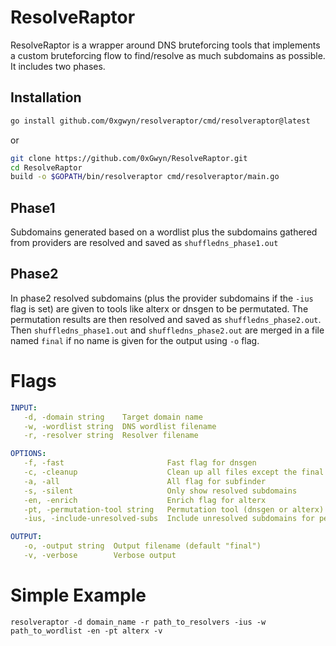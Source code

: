 # ResolveRaptor
ResolveRaptor is a wrapper around DNS bruteforcing tools that implements a custom bruteforcing flow to find/resolve as much subdomains as possible.
It includes two phases.

## Installation
```bash
go install github.com/0xgwyn/resolveraptor/cmd/resolveraptor@latest
```
or
```bash
git clone https://github.com/0xGwyn/ResolveRaptor.git
cd ResolveRaptor
build -o $GOPATH/bin/resolveraptor cmd/resolveraptor/main.go
```

## Phase1
Subdomains generated based on a wordlist plus the subdomains gathered from providers are resolved and saved as `shuffledns_phase1.out`

## Phase2 
In phase2 resolved subdomains (plus the provider subdomains if the `-ius` flag is set) are given to tools like alterx or dnsgen to be 
permutated. The permutation results are then resolved and saved as `shuffledns_phase2.out`. Then `shuffledns_phase1.out` and `shuffledns_phase2.out` 
are merged in a file named `final` if no name is given for the output using `-o` flag.

# Flags
```yaml
INPUT:
   -d, -domain string    Target domain name
   -w, -wordlist string  DNS wordlist filename
   -r, -resolver string  Resolver filename

OPTIONS:
   -f, -fast                       Fast flag for dnsgen
   -c, -cleanup                    Clean up all files except the final result
   -a, -all                        All flag for subfinder
   -s, -silent                     Only show resolved subdomains
   -en, -enrich                    Enrich flag for alterx
   -pt, -permutation-tool string   Permutation tool (dnsgen or alterx) (default "alterx")
   -ius, -include-unresolved-subs  Include unresolved subdomains for permutation also

OUTPUT:
   -o, -output string  Output filename (default "final")
   -v, -verbose        Verbose output
```

# Simple Example 
```
resolveraptor -d domain_name -r path_to_resolvers -ius -w path_to_wordlist -en -pt alterx -v
```
